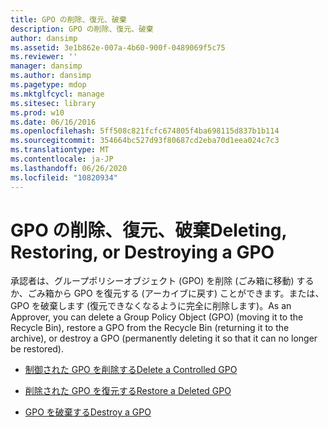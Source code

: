 ```yaml
---
title: GPO の削除、復元、破棄
description: GPO の削除、復元、破棄
author: dansimp
ms.assetid: 3e1b862e-007a-4b60-900f-0489069f5c75
ms.reviewer: ''
manager: dansimp
ms.author: dansimp
ms.pagetype: mdop
ms.mktglfcycl: manage
ms.sitesec: library
ms.prod: w10
ms.date: 06/16/2016
ms.openlocfilehash: 5ff508c821fcfc674805f4ba698115d837b1b114
ms.sourcegitcommit: 354664bc527d93f80687cd2eba70d1eea024c7c3
ms.translationtype: MT
ms.contentlocale: ja-JP
ms.lasthandoff: 06/26/2020
ms.locfileid: "10820934"
---
```

# <span data-ttu-id="5ccd9-103">GPO の削除、復元、破棄</span><span class="sxs-lookup"><span data-stu-id="5ccd9-103">Deleting, Restoring, or Destroying a GPO</span></span>


<span data-ttu-id="5ccd9-104">承認者は、グループポリシーオブジェクト (GPO) を削除 (ごみ箱に移動) するか、ごみ箱から GPO を復元する (アーカイブに戻す) ことができます。または、GPO を破棄します (復元できなくなるように完全に削除します)。</span><span class="sxs-lookup"><span data-stu-id="5ccd9-104">As an Approver, you can delete a Group Policy Object (GPO) (moving it to the Recycle Bin), restore a GPO from the Recycle Bin (returning it to the archive), or destroy a GPO (permanently deleting it so that it can no longer be restored).</span></span>

-   [<span data-ttu-id="5ccd9-105">制御された GPO を削除する</span><span class="sxs-lookup"><span data-stu-id="5ccd9-105">Delete a Controlled GPO</span></span>](delete-a-controlled-gpo-agpm30ops.md)

-   [<span data-ttu-id="5ccd9-106">削除された GPO を復元する</span><span class="sxs-lookup"><span data-stu-id="5ccd9-106">Restore a Deleted GPO</span></span>](restore-a-deleted-gpo-agpm30ops.md)

-   [<span data-ttu-id="5ccd9-107">GPO を破棄する</span><span class="sxs-lookup"><span data-stu-id="5ccd9-107">Destroy a GPO</span></span>](destroy-a-gpo-agpm30ops.md)

 

 





